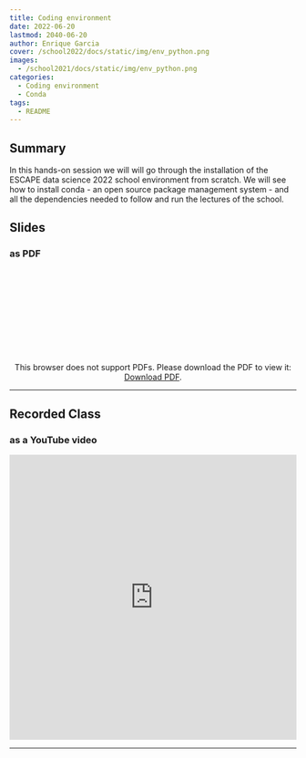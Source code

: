 ```yaml
---
title: Coding environment
date: 2022-06-20
lastmod: 2040-06-20
author: Enrique Garcia
cover: /school2022/docs/static/img/env_python.png
images:
  - /school2021/docs/static/img/env_python.png
categories:
  - Coding environment
  - Conda
tags:
  - README
---
```


## Summary

In this hands-on session we will will go through the installation of the ESCAPE data science 2022 school environment from scratch. We will see how to install conda - an open source package management system - and all the dependencies needed to follow and run the lectures of the school.


## Slides

### as PDF
<CENTER>

<object data="https://indico.in2p3.fr/event/26913/contributions/108201/attachments/71545/101869/20220620_eschool22_Environment_setup.pdf" type="application/pdf" width="100%" height="550px">
    <embed src="https://indico.in2p3.fr/event/26913/contributions/108201/attachments/71545/101869/20220620_eschool22_Environment_setup.pdf">
        <p>This browser does not support PDFs. Please download the PDF to view it: <a href="https://indico.in2p3.fr/event/26913/contributions/108201/attachments/71545/101869/20220620_eschool22_Environment_setup.pdf">Download PDF</a>.</p>
    </embed>
</object>

</CENTER>

---


## Recorded Class

### as a YouTube video

<CENTER>

<iframe width="100%" height="500" src="https://www.youtube.com/embed/ptbiB_0bUf4" title="YouTube video player" frameborder="0" allow="accelerometer; autoplay; clipboard-write; encrypted-media; gyroscope; picture-in-picture" allowfullscreen></iframe>

</CENTER>



---
